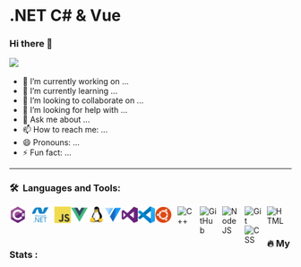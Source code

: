 # .NET C# & Vue 
### Hi there 👋

<div>
  <img src="https://media.giphy.com/media/v1.Y2lkPTc5MGI3NjExOTEyZDM4NDY0M2FiMzc3OTgxOTkwMjdmMTgwZWEyMDQ1ZDdlYmYwZSZlcD12MV9pbnRlcm5hbF9naWZzX2dpZklkJmN0PWc/dWesBcTLavkZuG35MI/giphy.gif" >
</div>  


- 🔭 I’m currently working on ...
- 🌱 I’m currently learning ...
- 👯 I’m looking to collaborate on ...
- 🤔 I’m looking for help with ...
- 💬 Ask me about ...
- 📫 How to reach me: ...
- 😄 Pronouns: ...
- ⚡ Fun fact: ...

---

### 🛠 &nbsp;Languages and Tools:
<div>
  <img align="left" style="padding-right:10px;" src="https://github.com/devicons/devicon/blob/master/icons/csharp/csharp-original.svg" title="CSharp" alt="CSharp" width="30px" />
  <img align="left" style="padding-right:10px;" src="https://github.com/devicons/devicon/blob/master/icons/dot-net/dot-net-plain-wordmark.svg" title=".NET" alt="DotNet" width="30px" />
  <img align="left" tyle="padding-right:10px;" src="https://github.com/devicons/devicon/blob/master/icons/javascript/javascript-original.svg" title="JS" alt="JS" width="30px" />
  <img align="left" tyle="padding-right:10px;" src="https://github.com/devicons/devicon/blob/master/icons/vuejs/vuejs-original.svg" title="VueJs" alt="vuejs" width="30px" />
  <img align="left" tyle="padding-right:10px;" src="https://github.com/devicons/devicon/blob/master/icons/linux/linux-original.svg" title="Java" alt="Java" width="30px"/>
  <img align="left" tyle="padding-right:10px;" src="https://github.com/devicons/devicon/blob/master/icons/vuetify/vuetify-original.svg" title="Java" alt="Java" width="30px"/>
  <img align="left" tyle="padding-right:10px;" src="https://github.com/devicons/devicon/blob/master/icons/visualstudio/visualstudio-plain.svg" title="Java" alt="Java" width="30px" />
  <img align="left" tyle="padding-right:10px;" src="https://github.com/devicons/devicon/blob/master/icons/vscode/vscode-original.svg" title="Java" alt="Java" width="30px"/>
  <img align="left" style="padding-right:10px;" src="https://github.com/devicons/devicon/blob/master/icons/ubuntu/ubuntu-plain.svg" title="Ubuntu" alt="Ubuntu" width="30px" />
  <img align="left" alt="C++" width="30px" style="padding-right:10px;" src="https://cdn.jsdelivr.net/gh/devicons/devicon/icons/cplusplus/cplusplus-line.svg" />
  <img align="left" alt="GitHub" width="30px" style="padding-right:10px;" src="https://cdn.jsdelivr.net/gh/devicons/devicon/icons/github/github-original.svg" />
  <img align="left" alt="NodeJS" width="30px" style="padding-right:10px;" src="https://cdn.jsdelivr.net/gh/devicons/devicon/icons/nodejs/nodejs-original.svg" />
  <img align="left" alt="Git" width="30px" style="padding-right:10px;" src="https://cdn.jsdelivr.net/gh/devicons/devicon/icons/git/git-original.svg" />
  <img align="left" alt="HTML" width="30px" style="padding-right:10px;" src="https://cdn.jsdelivr.net/gh/devicons/devicon/icons/html5/html5-plain.svg" />
  <img align="left" alt="CSS" width="30px" style="padding-right:10px;" src="https://cdn.jsdelivr.net/gh/devicons/devicon/icons/css3/css3-plain.svg" />
  <br/>
</div>

#

### :fire: My Stats :
